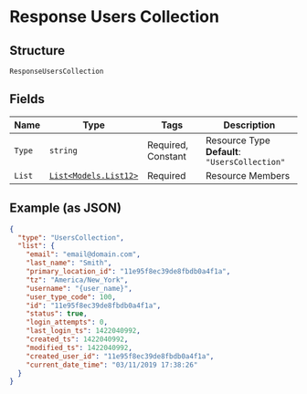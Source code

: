 
# Response Users Collection

## Structure

`ResponseUsersCollection`

## Fields

| Name | Type | Tags | Description |
|  --- | --- | --- | --- |
| `Type` | `string` | Required, Constant | Resource Type<br>**Default**: `"UsersCollection"` |
| `List` | [`List<Models.List12>`](../../doc/models/list-12.md) | Required | Resource Members |

## Example (as JSON)

```json
{
  "type": "UsersCollection",
  "list": {
    "email": "email@domain.com",
    "last_name": "Smith",
    "primary_location_id": "11e95f8ec39de8fbdb0a4f1a",
    "tz": "America/New_York",
    "username": "{user_name}",
    "user_type_code": 100,
    "id": "11e95f8ec39de8fbdb0a4f1a",
    "status": true,
    "login_attempts": 0,
    "last_login_ts": 1422040992,
    "created_ts": 1422040992,
    "modified_ts": 1422040992,
    "created_user_id": "11e95f8ec39de8fbdb0a4f1a",
    "current_date_time": "03/11/2019 17:38:26"
  }
}
```

